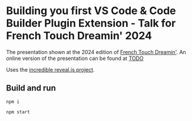 # Building you first VS Code & Code Builder Plugin Extension - Talk for French Touch Dreamin' 2024

The presentation shown at the 2024 edition of [French Touch Dreamin'](https://frenchtouchdreamin.com).
An online version of the presentation can be found at [TODO](#)

Uses the [incredible reveal.js project](https://revealjs.com).

## Build and run
```
npm i

npm start
```